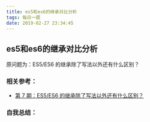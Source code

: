 ```yaml
---
title: es5和es6的继承对比分析
tags: 每日一题
date: 2019-02-27 23:34:45
---
```


## es5和es6的继承对比分析

原问题为：ES5/ES6 的继承除了写法以外还有什么区别？

### 相关参考：

- [第 7 期：ES5/ES6 的继承除了写法以外还有什么区别？](https://github.com/Advanced-Frontend/Daily-Interview-Question/issues/20)



### 自我总结：

